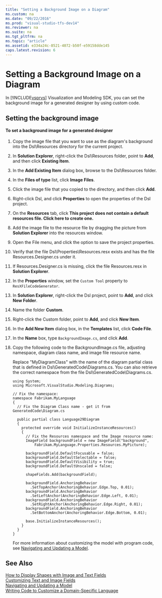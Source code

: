 ```yaml
---
title: "Setting a Background Image on a Diagram"
ms.custom: na
ms.date: "09/22/2016"
ms.prod: "visual-studio-tfs-dev14"
ms.reviewer: na
ms.suite: na
ms.tgt_pltfrm: na
ms.topic: "article"
ms.assetid: e334a24c-8521-4072-b50f-e59158dde145
caps.latest.revision: 6
---
```

# Setting a Background Image on a Diagram
In [!INCLUDE[vsprvs](../vs140/includes/vsprvs_md.md)] Visualization and Modeling SDK, you can set the background image for a generated designer by using custom code.  
  
## Setting the background image  
  
#### To set a background image for a generated designer  
  
1.  Copy the image file that you want to use as the diagram's background into the Dsl\Resources directory for the current project.  
  
2.  In **Solution Explorer**, right-click the Dsl\Resources folder, point to **Add**, and then click **Existing Item**.  
  
3.  In the **Add Existing Item** dialog box, browse to the Dsl\Resources folder.  
  
4.  In the **Files of type** list, click **Image Files**.  
  
5.  Click the image file that you copied to the directory, and then click **Add**.  
  
6.  Right-click Dsl, and click **Properties** to open the properties of the Dsl project.  
  
7.  On the **Resources** tab, click **This project does not contain a default resources file. Click here to create one.**  
  
8.  Add the image file to the resource file by dragging the picture from **Solution Explorer** into the resources window.  
  
9. Open the File menu, and click the option to save the project properties.  
  
10. Verify that the file Dsl\Properties\Resources.resx exists and has the file Resources.Designer.cs under it.  
  
11. If Resources.Designer.cs is missing, click the file Resources.resx in **Solution Explorer**.  
  
12. In the **Properties** window, set the `Custom Tool` property to `ResXFileCodeGenerator`.  
  
13. In **Solution Explorer**, right-click the Dsl project, point to **Add**, and click **New Folder**.  
  
14. Name the folder **Custom**.  
  
15. Right-click the Custom folder, point to **Add**, and click **New Item**.  
  
16. In the **Add New Item** dialog box, in the **Templates** list, click **Code File**.  
  
17. In the **Name** box, type `BackgroundImage.cs`, and click **Add**.  
  
18. Copy the following code to the BackgroundImage.cs file, adjusting namespace, diagram class name, and image file resource name.  
  
     Replace "MyDiagramClass" with the name of the diagram partial class that is defined in Dsl\GeneratedCode\Diagrams.cs. You can also retrieve the correct namespace from the file Dsl\GeneratedCode\Diagrams.cs.  
  
    ```  
    using System;  
    using Microsoft.VisualStudio.Modeling.Diagrams;  
  
    // Fix the namespace:  
    namespace Fabrikam.MyLanguage  
    {  
      // Fix the Diagram Class name - get it from GeneratedCode\Diagram.cs  
  
      public partial class Language29Diagram  
      {  
        protected override void InitializeInstanceResources()  
        {  
          // Fix the Resources namespace and the Image resource name:  
          ImageField backgroundField = new ImageField("background",  
              Fabrikam.MyLanguage.Properties.Resources.MyPicture);  
  
          backgroundField.DefaultFocusable = false;  
          backgroundField.DefaultSelectable = false;  
          backgroundField.DefaultVisibility = true;  
          backgroundField.DefaultUnscaled = false;  
  
          shapeFields.Add(backgroundField);  
  
          backgroundField.AnchoringBehavior  
            .SetTopAnchor(AnchoringBehavior.Edge.Top, 0.01);  
          backgroundField.AnchoringBehavior  
            .SetLeftAnchor(AnchoringBehavior.Edge.Left, 0.01);  
          backgroundField.AnchoringBehavior  
            .SetRightAnchor(AnchoringBehavior.Edge.Right, 0.01);  
          backgroundField.AnchoringBehavior  
            .SetBottomAnchor(AnchoringBehavior.Edge.Bottom, 0.01);  
  
          base.InitializeInstanceResources();  
        }  
      }  
    }  
    ```  
  
     For more information about customizing the model with program code, see [Navigating and Updating a Model](../vs140/navigating-and-updating-a-model-in-program-code.md).  
  
## See Also  
 [How to Display Shapes with Image and Text Fields](../vs140/defining-shapes-and-connectors.md)   
 [Customizing Text and Image Fields](../vs140/customizing-text-and-image-fields.md)   
 [Navigating and Updating a Model](../vs140/navigating-and-updating-a-model-in-program-code.md)   
 [Writing Code to Customize a Domain-Specific Language](../vs140/writing-code-to-customise-a-domain-specific-language.md)